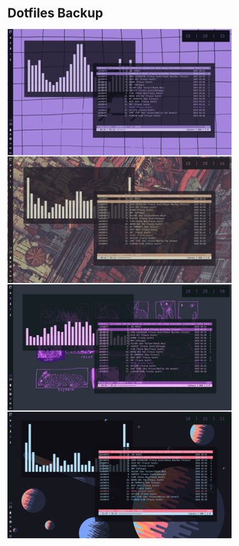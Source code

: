 # Dotfiles Backup

![Main screen](screenshots/1.png)
![Main screen](screenshots/2.png)
![Main screen](screenshots/3.png)
![Main screen](screenshots/4.png)




